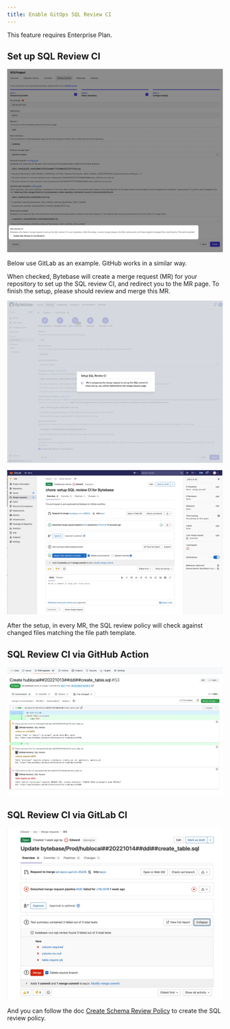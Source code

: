 ```yaml
---
title: Enable GitOps SQL Review CI
---
```


<hint-block type="warning">

This feature requires Enterprise Plan.

</hint-block>

## Set up SQL Review CI

![vcs-sql-review](/static/docs/en/vcs-integration/enable-version-control-workflow/vcs-sql-review.webp)

Below use GitLab as an example. GitHub works in a similar way.

When checked, Bytebase will create a merge request (MR) for your repository to set up the SQL review CI, and redirect you to the MR page. To finish the setup, please should review and merge this MR.

![vcs-sql-review-prepare](/static/docs/en/vcs-integration/enable-version-control-workflow/vcs-sql-review-prepare.webp)

![vcs-sql-review-pr](/static/docs/en/vcs-integration/enable-version-control-workflow/vcs-sql-review-pr.webp)

After the setup, in every MR, the SQL review policy will check against changed files matching the file path template.

## SQL Review CI via GitHub Action

![vcs-sql-review-github](/static/docs/en/vcs-integration/enable-version-control-workflow/vcs-sql-review-github.webp)

## SQL Review CI via GitLab CI

![vcs-sql-review-gitlab](/static/docs/en/vcs-integration/enable-version-control-workflow/vcs-sql-review-gitlab.webp)

And you can follow the doc [Create Schema Review Policy](/docs/sql-review/review-rules/create-schema-review-policy) to create the SQL review policy.
